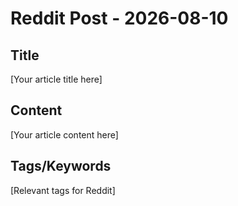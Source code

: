 # Reddit Post - 2026-08-10

## Title
[Your article title here]

## Content
[Your article content here]

## Tags/Keywords
[Relevant tags for Reddit]
